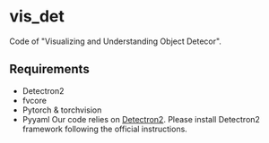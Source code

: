 # vis_det
Code of "Visualizing and Understanding Object Detecor".

## Requirements
* Detectron2
* fvcore
* Pytorch & torchvision 
* Pyyaml 
Our code relies on [Detectron2](https://github.com/facebookresearch/detectron2).
Please install Detectron2 framework following the official instructions.



